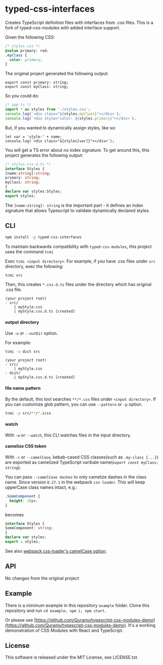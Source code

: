 # typed-css-interfaces

Creates TypeScript definition files with interfaces from  .css files.
This is a fork of typed-css-modules with added interface support.

Given the following CSS:
```css
/* styles.css */
@value primary: red;
.myClass {
  color: primary;
}
```
The original project generated the following output:
```
export const primary: string;
export const myClass: string;
```

So you could do:
```ts
/* app.ts */
import * as styles from './styles.css';
console.log(`<div class="${styles.myClass}"></div>`);
console.log(`<div style="color: ${styles.primary}"></div>`);
```

But, if you wanted to dynamically assign styles, like so:
```
let var = 'style-' + name;
console.log(`<div class="${styles[var]}"></div>`);
```
You will get a TS error about no index signature.
To get around this, this project generates the following output:

```ts
/* styles.css.d.ts */
interface Styles {
[name:string]:string;
primary: string;
myClass: string;
}
declare var styles:Styles;
export styles;
```

The `[name:string]: string` is the important part - it defines an index signature that allows Typescript to validate dynamically declared styles.

## CLI

```sh
npm install -g typed-css-interfaces
```

To maintain backwards compatibility with `typed-css-modules`, this project uses the command `tcmi`

Exec `tcmi <input directory>`.
For example, if you have .css files under `src` directory, exec the following:

```sh
tcmi src
```

Then, this creates `*.css.d.ts` files under the directory which has original .css file.

```text
(your project root)
- src/
    | myStyle.css
    | myStyle.css.d.ts [created]
```

#### output directory
Use `-o` or `--outDir` option.

For example:

```sh
tcmi -o dist src
```

```text
(your project root)
- src/
    | myStyle.css
- dist/
    | myStyle.css.d.ts [created]
```

#### file name pattern

By the default, this tool searches `**/*.css` files under `<input directory>`.
If you can customize glob pattern, you can use `--pattern` or `-p` option.

```sh
tcmi -p src/**/*.icss
```

#### watch
With `-w` or `--watch`, this CLI watches files in the input directory.

#### camelize CSS token
With `-c` or `--camelCase`, kebab-cased CSS classes(such as `.my-class {...}`) are exported as camelized TypeScript varibale name(`export const myClass: string`).


You can pass `--camelCase dashes` to only camelize dashes in the class name. Since version `0.27.1` in the
webpack `css-loader`. This will keep upperCase class names intact, e.g.:

```css
.SomeComponent {
  height: 10px;
}
```

becomes

```typescript
interface Styles {
SomeComponent: string;
}
declare var styles;
export = styles;
```

See also [webpack css-loader's camelCase option](https://github.com/webpack/css-loader#camelcase).

## API
No changes from the original project

## Example
There is a minimum example in this repository `example` folder. Clone this repository and run `cd example; npm i; npm start`.

Or please see [https://github.com/Quramy/typescript-css-modules-demo](https://github.com/Quramy/typescript-css-modules-demo). It's a working demonstration of CSS Modules with React and TypeScript.

## License
This software is released under the MIT License, see LICENSE.txt.

